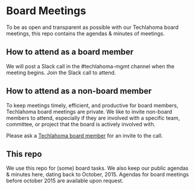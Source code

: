 # Board Meetings
To be as open and transparent as possible with our Techlahoma board meetings, this repo contains the agendas & minutes of meetings.

## How to attend as a board member
We will post a Slack call in the #techlahoma-mgmt channel when the meeting begins. Join the Slack call to attend.

## How to attend as a non-board member
To keep meetings timely, efficient, and productive for board members, Techlahoma board meetings are private. We like to invite non-board members to attend, especially if they are involved with a specific team, committee, or project that the board is actively involved with.

Please ask a [Techlahoma board member](https://www.techlahoma.org/leadership) for an invite to the call.

## This repo
We use this repo for (some) board tasks. We also keep our public agendas & minutes here, dating back to October, 2015. Agendas for board meetings before october 2015 are available upon request.
